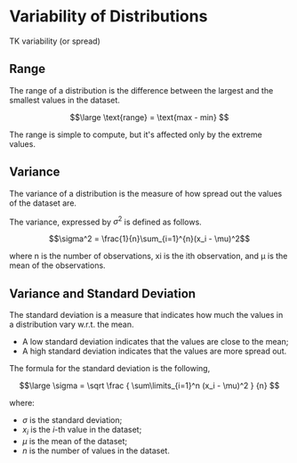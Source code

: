 # Variability of Distributions

TK variability (or spread)

## Range

The range of a distribution is the difference between the largest and the smallest values in the dataset.

$$\large
	\text{range} = \text{max - min}
$$

The range is simple to compute, but it's affected only by the extreme values.

## Variance

The variance of a distribution is the measure of how spread out the values of the dataset are.

The variance, expressed by $\sigma^2$ is defined as follows.

$$\sigma^2 = \frac{1}{n}\sum_{i=1}^{n}(x_i - \mu)^2$$

where n is the number of observations, xi is the ith observation, and μ is the mean of the observations.

## Variance and Standard Deviation

The standard deviation is a measure that indicates how much the values in a distribution vary w.r.t. the mean.

- A low standard deviation indicates that the values are close to the mean;
- A high standard deviation indicates that the values are more spread out. 

The formula for the standard deviation is the following,

$$\large
	\sigma = \sqrt \frac
		{ \sum\limits_{i=1}^n (x_i - \mu)^2 }
		{n}
$$

where:
- $\sigma$ is the standard deviation;
- $x_i$ is the $i$-th value in the dataset;
- $\mu$ is the mean of the dataset;
- $n$ is the number of values in the dataset.
